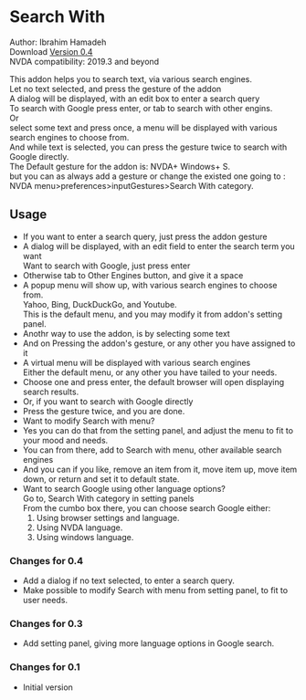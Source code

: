 # Search With #

Author: Ibrahim Hamadeh  
Download [Version 0.4][1]  
NVDA compatibility: 2019.3 and beyond  

This addon helps you to search text, via various search engines.  
Let no text selected, and press the gesture of the addon  
A dialog will be displayed, with an edit box to enter a search query  
To search with Google press enter, or tab to search with other engins.  
Or  
select some text and press once, a menu will be displayed with various search engines to choose from.  
And while text is selected, you can press the gesture twice to search with Google directly.  
The Default gesture for the addon is: NVDA+ Windows+ S.  
but you can as always add a gesture or change the existed one going to :  
NVDA menu>preferences>inputGestures>Search With category.  

## Usage ##

*	If you want to enter a search query, just press the addon gesture  
*	A dialog will be displayed, with an edit field to enter the search term you want  
Want to search with Google, just press enter  
*	Otherwise tab to Other Engines button, and give it a space  
*	A popup menu will show up, with various search engines to choose from.  
Yahoo, Bing, DuckDuckGo, and Youtube.  
This is the default menu, and you may modify it from addon's setting panel.  
*	Anothr way to use the addon, is by selecting some text  
*	And on Pressing the addon's gesture, or any other you have assigned to it  
*	A virtual menu will be displayed with various search engines  
Either the default menu, or any other you have tailed to your needs.  
*	Choose one and press enter, the default browser will open displaying search results.  
*	Or, if you want to search with Google directly  
*	Press the gesture twice, and you are done.  
*	Want to modify Search with menu?  
*	Yes you  can do that from the setting panel,  and adjust the menu to fit to your mood and needs.  
*	You can from there, add to Search with menu, other available search engines  
*	And you can if you like, remove an item from it, move item up, move item down, or return and set it to default state.  
*	Want to search Google using other language options?  
Go to, Search With category in setting panels  
From the cumbo box there, you can choose search Google either:  
	1.	Using browser settings and language.  
	2.	Using NVDA language.  
	3.	Using windows language.  

### Changes for 0.4 ###

*	Add a dialog if no text selected, to enter a search query.  
*	Make possible to modify Search with menu from setting panel, to fit to user needs.  

### Changes for 0.3 ###

*	Add setting panel, giving more language options in Google search.  

### Changes for 0.1 ###

*	Initial version  

[1]: https://github.com/ibrahim-s/searchWith/releases/download/v0.4/searchWith-0.4.nvda-addon
